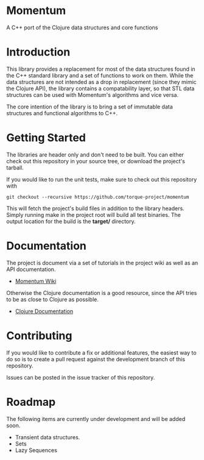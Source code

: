 # Momentum

A C++ port of the Clojure data structures and core functions


# Introduction

This library provides a replacement for most of the data structures found in 
the C++ standard library and a set of functions to work on them. 
While the data structures are not intended as a drop in replacement 
(since they mimic the Clojure API), the library contains a compatability layer, 
so that STL data structures can be used with Momentum's algorithms and vice versa.

The core intention of the library is to bring a set of immutable data structures
and functional algorithms to C++.

# Getting Started

The libraries are header only and don't need to be built. You can either check 
out this repository in your source tree, or download the project's tarball.

If you would like to run the unit tests, make sure to check out this repository
with

    git checkout --recursive https://github.com/torque-project/momentum

This will fetch the project's build files in addition to the library headers.
Simply running make in the project root will build all test binaries. The
output location for the build is the **target/** directory.

# Documentation

The project is document via a set of tutorials in the project wiki as well as
an API documentation.

* [Momentum Wiki](https://github.com/torque-project/momentum/wiki)

Otherwise the Clojure documentation is a good resource, since the API tries
to be as close to Clojure as possible.

* [Clojure Documentation](http://clojure.github.io/clojure/)


# Contributing

If you would like to contribute a fix or additional features, the easiest way to 
do so is to create a pull request against the development branch of this repository.

Issues can be posted in the issue tracker of this repository.


# Roadmap

The following items are currently under development and will be added soon.

* Transient data structures.
* Sets
* Lazy Sequences
